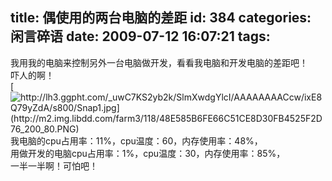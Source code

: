 title: 偶使用的两台电脑的差距
id: 384
categories: 闲言碎语
date: 2009-07-12 16:07:21
tags:
---

我用我的电脑来控制另外一台电脑做开发，看看我电脑和开发电脑的差距吧！
</br>吓人的啊！
</br>[![http://lh3.ggpht.com/_uwC7KS2yb2k/SlmXwdgYlcI/AAAAAAAACcw/ixE8Q79yZdA/s800/Snap1.jpg](http://m2.img.libdd.com/farm3/118/48E585B6FE66C51CE8D30FB4525F2D76_200_80.PNG)</img>](http://lh3.ggpht.com/_uwC7KS2yb2k/SlmXwdgYlcI/AAAAAAAACcw/ixE8Q79yZdA/s800/Snap1.jpg)
</br>我电脑的cpu占用率：11%，cpu温度：60，内存使用率：48%，
</br>用做开发的电脑cpu占用率：1%，cpu温度：30，内存使用率：85%，
</br>一半一半啊！可怕吧！
